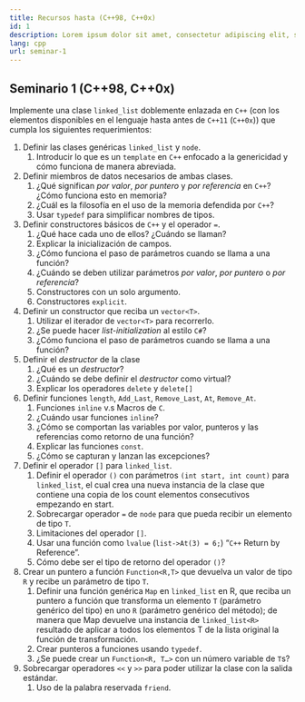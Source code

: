 ```yaml
---
title: Recursos hasta (C++98, C++0x)
id: 1
description: Lorem ipsum dolor sit amet, consectetur adipiscing elit, sed do eiusmod tempor incididunt ut labore et dolore magna aliqua. Turpis tincidunt id aliquet risus feugiat.
lang: cpp
url: seminar-1
---
```


## Seminario 1 (C++98, C++0x)

Implemente una clase `linked_list` doblemente enlazada en `C++` (con los elementos disponibles en el lenguaje hasta antes de `C++11` (`C++0x`)) que cumpla los siguientes requerimientos:

1. Definir las clases genéricas `linked_list` y `node`.
   1. Introducir lo que es un `template` en `C++` enfocado a la genericidad y cómo funciona de manera abreviada.
2. Definir miembros de datos necesarios de ambas clases.
   1. ¿Qué significan _por valor_, _por puntero_ y _por referencia_ en `C++`? ¿Cómo funciona esto en memoria?
   2. ¿Cuál es la filosofía en el uso de la memoria defendida por `C++`?
   3. Usar `typedef` para simplificar nombres de tipos.
3. Definir constructores básicos de `C++` y el operador `=`.
   1. ¿Qué hace cada uno de ellos? ¿Cuándo se llaman?
   2. Explicar la inicialización de campos.
   3. ¿Cómo funciona el paso de parámetros cuando se llama a una función?
   4. ¿Cuándo se deben utilizar parámetros _por valor_, _por puntero_ o _por referencia_?
   5. Constructores con un solo argumento.
   6. Constructores `explicit`.
4. Definir un constructor que reciba un `vector<T>`.
   1. Utilizar el iterador de `vector<T>` para recorrerlo.
   2. ¿Se puede hacer _list-initialization_ al estilo `C#`?
   3. ¿Cómo funciona el paso de parámetros cuando se llama a una función?
5. Definir el _destructor_ de la clase
   1. ¿Qué es un _destructor_?
   2. ¿Cuándo se debe definir el _destructor_ como virtual?
   3. Explicar los operadores `delete` y `delete[]`
6. Definir funciones `length`, `Add_Last`, `Remove_Last`, `At`, `Remove_At`.
   1. Funciones `inline` v.s Macros de `C`.
   2. ¿Cuándo usar funciones `inline`?
   3. ¿Cómo se comportan las variables por valor, punteros y las referencias como retorno de una función?
   4. Explicar las funciones `const`.
   5. ¿Cómo se capturan y lanzan las excepciones?
7. Definir el operador `[]` para `linked_list`. 
   1. Definir el operador `()` con
   parámetros `(int start, int count)` para `linked_list`, el cual crea una nueva instancia
   de la clase que contiene una copia de los count elementos consecutivos empezando en
   start.
   2. Sobrecargar operador `=` de `node` para que pueda recibir un elemento de tipo `T`.
   3. Limitaciones del operador `[]`.
   4. Usar una función como `lvalue` (`list->At(3) = 6;`) “`C++` Return by Reference”.
   5. Cómo debe ser el tipo de retorno del operador `()`?
8. Crear un puntero a función `Function<R,T>` que devuelva un valor de tipo `R` y recibe un
   parámetro de tipo `T`.
   1. Definir una función genérica `Map` en `linked_list` en R, que reciba un
   puntero a función que transforma un elemento `T` (parámetro genérico del tipo) en uno `R`
   (parámetro genérico del método); de manera que Map devuelve una instancia de
   `linked_list<R>` resultado de aplicar a todos los elementos T de la lista original la
   función de transformación.
   2. Crear punteros a funciones usando `typedef`.
   3. ¿Se puede crear un `Function<R, T…>` con un número variable de `T`s?
9. Sobrecargar operadores `<<` y `>>` para poder utilizar la clase con la salida estándar.
   1. Uso de la palabra reservada `friend`.
